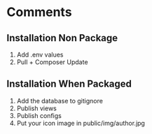 # Comments

## Installation Non Package
1. Add .env values
1. Pull + Composer Update


## Installation When Packaged
1. Add the database to gitignore
1. Publish views
1. Publish configs
1. Put your icon image in public/img/author.jpg